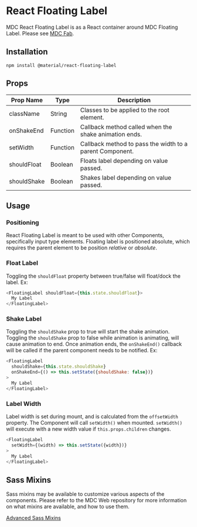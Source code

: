 # React Floating Label

MDC React Floating Label is as a React container around MDC Floating Label. Please see [MDC Fab](https://github.com/material-components/material-components-web/tree/master/packages/mdc-floating-label).

## Installation

```
npm install @material/react-floating-label
```

## Props

Prop Name | Type | Description
--- | --- | ---
className | String | Classes to be applied to the root element.
onShakeEnd | Function | Callback method called when the shake animation ends.
setWidth | Function | Callback method to pass the width to a parent Component.
shouldFloat | Boolean | Floats label depending on value passed.
shouldShake | Boolean | Shakes label depending on value passed.

## Usage

### Positioning

React Floating Label is meant to be used with other Components, specifically input type elements. Floating label is positioned absolute, which requires the parent element to be position _relative_ or _absolute_.

### Float Label

Toggling the `shouldFloat` property between true/false will float/dock the label. Ex:

```js
<FloatingLabel shouldFloat={this.state.shouldFloat}>
  My Label
</FloatingLabel>
```

### Shake Label

Toggling the `shouldShake` prop to true will start the shake animation. Toggling the `shouldShake` prop to false while animation is animating, will cause animation to end. Once animation ends, the `onShakeEnd()` callback will be called if the parent component needs to be notified. Ex:

```js
<FloatingLabel
  shouldShake={this.state.shouldShake}
  onShakeEnd={() => this.setState({shouldShake: false})}
>
  My Label
</FloatingLabel>
```

### Label Width

Label width is set during mount, and is calculated from the `offsetWidth` property. The Component will call `setWidth()` when mounted. `setWidth()` will execute with a new width value if `this.props.children` changes.

```js
<FloatingLabel
  setWidth={(width) => this.setState({width})}
>
  My Label
</FloatingLabel>
```


## Sass Mixins

Sass mixins may be available to customize various aspects of the components. Please refer to the
MDC Web repository for more information on what mixins are available, and how to use them.

[Advanced Sass Mixins](https://github.com/material-components/material-components-web/blob/v0.34.1/packages/mdc-fab/README.md#advanced-sass-mixins)
